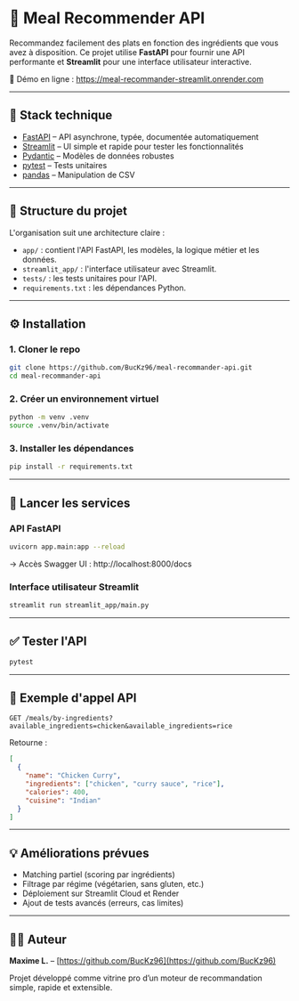 # 🥘 Meal Recommender API

Recommandez facilement des plats en fonction des ingrédients que vous avez à disposition. Ce projet utilise **FastAPI** pour fournir une API performante et **Streamlit** pour une interface utilisateur interactive.

🔗 Démo en ligne : https://meal-recommander-streamlit.onrender.com


---

## 🚀 Stack technique

- [FastAPI](https://fastapi.tiangolo.com/) – API asynchrone, typée, documentée automatiquement
- [Streamlit](https://streamlit.io/) – UI simple et rapide pour tester les fonctionnalités
- [Pydantic](https://docs.pydantic.dev/) – Modèles de données robustes
- [pytest](https://docs.pytest.org/) – Tests unitaires
- [pandas](https://pandas.pydata.org/) – Manipulation de CSV

---

## 📁 Structure du projet

L'organisation suit une architecture claire :
- `app/` : contient l'API FastAPI, les modèles, la logique métier et les données.
- `streamlit_app/` : l'interface utilisateur avec Streamlit.
- `tests/` : les tests unitaires pour l'API.
- `requirements.txt` : les dépendances Python.

--- 

## ⚙️ Installation

### 1. Cloner le repo
```bash
git clone https://github.com/BucKz96/meal-recommander-api.git
cd meal-recommander-api
```

### 2. Créer un environnement virtuel
```bash
python -m venv .venv
source .venv/bin/activate
```

### 3. Installer les dépendances
```bash
pip install -r requirements.txt
```

---

## 🧪 Lancer les services

### API FastAPI
```bash
uvicorn app.main:app --reload
```
→ Accès Swagger UI : http://localhost:8000/docs

### Interface utilisateur Streamlit
```bash
streamlit run streamlit_app/main.py
```

---

## ✅ Tester l'API

```bash
pytest
```

---

## 📌 Exemple d'appel API

```
GET /meals/by-ingredients?available_ingredients=chicken&available_ingredients=rice
```

Retourne :
```json
[
  {
    "name": "Chicken Curry",
    "ingredients": ["chicken", "curry sauce", "rice"],
    "calories": 400,
    "cuisine": "Indian"
  }
]
```

---

## 💡 Améliorations prévues

- Matching partiel (scoring par ingrédients)
- Filtrage par régime (végétarien, sans gluten, etc.)
- Déploiement sur Streamlit Cloud et Render
- Ajout de tests avancés (erreurs, cas limites)

---

## 👨‍💻 Auteur

**Maxime L.** – [https://github.com/BucKz96](https://github.com/BucKz96)

Projet développé comme vitrine pro d’un moteur de recommandation simple, rapide et extensible️.

